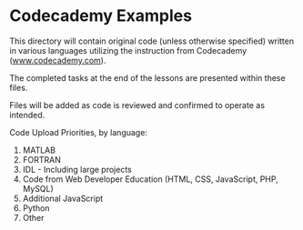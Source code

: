 # Codecademy Examples

This directory will contain original code (unless otherwise specified) written in various languages utilizing the instruction from Codecademy (www.codecademy.com).

The completed tasks at the end of the lessons are presented within these files.

Files will be added as code is reviewed and confirmed to operate as intended.

Code Upload Priorities, by language:

1.  MATLAB
2.  FORTRAN
3.  IDL - Including large projects
4.  Code from Web Developer Education (HTML, CSS, JavaScript, PHP, MySQL)
5.  Additional JavaScript
6.  Python
7.  Other
